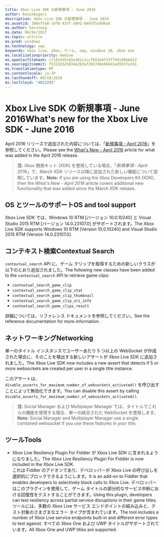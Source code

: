 ```yaml
---
title: Xbox Live SDK の新規事項 - June 2016
author: KevinAsgari
description: Xbox Live SDK の新規事項 - June 2016
ms.assetid: 306e7fa8-14f0-437f-a991-6693f5c0d6a8
ms.author: kevinasg
ms.date: 04/04/2017
ms.topic: article
ms.prod: windows
ms.technology: uwp
keywords: xbox live, xbox, ゲーム, uwp, windows 10, xbox one
ms.localizationpriority: medium
ms.openlocfilehash: c7101dd5cb5e481c1ccfb03e6f33f759196bbd1d
ms.sourcegitcommit: f5321b525034e2b3af202709e9b942ad5557e193
ms.translationtype: MT
ms.contentlocale: ja-JP
ms.lasthandoff: 09/18/2018
ms.locfileid: "4022291"
---
```

# <a name="whats-new-for-the-xbox-live-sdk---june-2016"></a><span data-ttu-id="35c65-104">Xbox Live SDK の新規事項 - June 2016</span><span class="sxs-lookup"><span data-stu-id="35c65-104">What's new for the Xbox Live SDK - June 2016</span></span>

<span data-ttu-id="35c65-105">April 2016 リリースで追加された内容については、「[新規事項 - April 2016](1604-whats-new.md)」を参照してください。</span><span class="sxs-lookup"><span data-stu-id="35c65-105">Please see the [What's New - April 2016](1604-whats-new.md) article for what was added in the April 2016 release.</span></span>

> <span data-ttu-id="35c65-106">**注:** Xbox 開発キット (XDK) を使用している場合、「*新規事項 - April 2016*」で、March XDK リリース以降に追加された新しい機能について説明しています。</span><span class="sxs-lookup"><span data-stu-id="35c65-106">**Note:** If you are using the Xbox Developers Kit (XDK), then the *What's New - April 2016* article covers additional new functionality that was added since the March XDK release.</span></span>

## <a name="os-and-tool-support"></a><span data-ttu-id="35c65-107">OS とツールのサポート</span><span class="sxs-lookup"><span data-stu-id="35c65-107">OS and tool support</span></span>
<span data-ttu-id="35c65-108">Xbox Live SDK では、Windows 10 RTM [バージョン 10.0.10240] と Visual Studio 2015 RTM [バージョン 14.0.23107.0] がサポートされます。</span><span class="sxs-lookup"><span data-stu-id="35c65-108">The Xbox Live SDK supports Windows 10 RTM [Version 10.0.10240] and Visual Studio 2015 RTM [Version 14.0.23107.0].</span></span>

## <a name="contextual-search"></a><span data-ttu-id="35c65-109">コンテキスト検索</span><span class="sxs-lookup"><span data-stu-id="35c65-109">Contextual Search</span></span>
<span data-ttu-id="35c65-110">`contextual_search` API に、ゲーム クリップを取得するための新しいクラスが以下のとおり追加されました。</span><span class="sxs-lookup"><span data-stu-id="35c65-110">The following new classes have been added to the `contextual_search` API to retrieve game clips:</span></span>

* `contextual_search_game_clip`
* `contextual_search_game_clip_stat`
* `contextual_search_game_clip_thumbnail`
* `contextual_search_game_clip_uri_info`
* `contextual_search_game_clips_result`

<span data-ttu-id="35c65-111">詳細については、リファレンス ドキュメントを参照してください。</span><span class="sxs-lookup"><span data-stu-id="35c65-111">See the reference documentation for more information.</span></span>

## <a name="networking"></a><span data-ttu-id="35c65-112">ネットワーキング</span><span class="sxs-lookup"><span data-stu-id="35c65-112">Networking</span></span>
<span data-ttu-id="35c65-113">単一のタイトル インスタンスでユーザーあたり 5 つ以上の WebSocket が作成された場合に、そのことを検出する新しいアサートが Xbox Live SDK に追加されました。</span><span class="sxs-lookup"><span data-stu-id="35c65-113">The Xbox Live SDK now includes a new assert that detects if 5 or more websockets are created per user in a single title instance.</span></span>

<span data-ttu-id="35c65-114">このアサートは、`disable_asserts_for_maximum_number_of_websockets_activated()` を呼び出すことによって無効化できます。</span><span class="sxs-lookup"><span data-stu-id="35c65-114">You can disable this assert by calling `disable_asserts_for_maximum_number_of_websockets_activated()`.</span></span>

> <span data-ttu-id="35c65-115">**注:** Social Manager および Multiplayer Manager では、タイトルでこれらの機能を使用する場合、単一の結合された WebSocket を使用します。</span><span class="sxs-lookup"><span data-stu-id="35c65-115">**Note:** Social Manager and Multiplayer Manager use a single combined websocket if you use these features in your title.</span></span>

## <a name="tools"></a><span data-ttu-id="35c65-116">ツール</span><span class="sxs-lookup"><span data-stu-id="35c65-116">Tools</span></span>
* <span data-ttu-id="35c65-117">Xbox Live Resiliency Plugin For Fiddler が Xbox Live SDK に含まれるようになりました。</span><span class="sxs-lookup"><span data-stu-id="35c65-117">The Xbox Live Resiliency Plugin For Fiddler is now included in the Xbox Live SDK.</span></span>  
<span data-ttu-id="35c65-118">これは Fiddler のアドオンであり、デベロッパーが Xbox Live の呼び出しを選択的にブロックできるようにします。</span><span class="sxs-lookup"><span data-stu-id="35c65-118">It is an add-on to Fiddler that enables developers to selectively block calls to Xbox Live.</span></span>
<span data-ttu-id="35c65-119">デベロッパーはこのプラグインを使用して、ゲーム タイトルの部分的なサービス中断における回復性をテストすることができます。</span><span class="sxs-lookup"><span data-stu-id="35c65-119">Using this plugin, developers can test resiliency across partial service disruptions in their game titles.</span></span>
<span data-ttu-id="35c65-120">ツールには、多数の Xbox Live サービス エンドポイントの組み込みと、テスト対象のさまざまなエラー タイプが含まれています。</span><span class="sxs-lookup"><span data-stu-id="35c65-120">The tool includes a number of Xbox Live service endpoints built-in and different error types to test against.</span></span>
<span data-ttu-id="35c65-121">すべての Xbox One および UWP タイトルがサポートされています。</span><span class="sxs-lookup"><span data-stu-id="35c65-121">All Xbox One and UWP titles are supported.</span></span>
